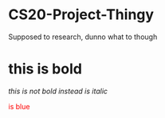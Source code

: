 # CS20-Project-Thingy
Supposed to research, dunno what to though
# this is bold

_this is not bold instead is italic_
<p style="color:red;">is blue</p>

